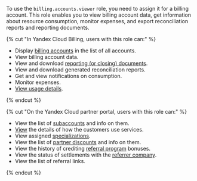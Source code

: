 To use the `billing.accounts.viewer` role, you need to assign it for a billing account. This role enables you to view billing account data, get information about resource consumption, monitor expenses, and export reconciliation reports and reporting documents.

{% cut "In Yandex Cloud Billing, users with this role can:" %}

* Display [billing accounts](../../../billing/concepts/billing-account.md) in the list of all accounts.
* View billing account data.
* View and download [reporting (or closing) documents](../../../billing/payment/documents.md).
* View and download generated reconciliation reports.
* Get and view notifications on consumption.
* Monitor expenses.
* [View usage details](../../../billing/operations/check-charges.md).

{% endcut %}

{% cut "On the Yandex Cloud partner portal, users with this role can:" %}

* View the list of [subaccounts](../../../partner/terms.md#sub-account) and info on them.
* [View](../../../partner/operations/get-client-stat.md) the details of how the customers use services.
* View assigned [specializations](../../../partner/specializations/index.md).
* View the list of [partner discounts](../../../partner/portal.md#premium) and info on them.
* View the history of crediting [referral program](../../../partner/program/referral.md) bonuses.
* View the status of settlements with the [referrer company](../../../partner/terms.md#referral-partner).
* View the list of referral links.

{% endcut %}